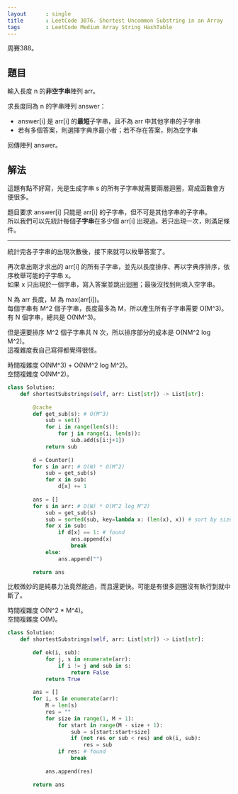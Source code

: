 ```yaml
---
layout      : single
title       : LeetCode 3076. Shortest Uncommon Substring in an Array
tags        : LeetCode Medium Array String HashTable
---
```

周賽388。

## 題目

輸入長度 n 的**非空字串**陣列 arr。  

求長度同為 n 的字串陣列 answer：  

- answer[i] 是 arr[i] 的**最短**子字串，且不為 arr 中其他字串的子字串  
- 若有多個答案，則選擇字典序最小者；若不存在答案，則為空字串  

回傳陣列 answer。  

## 解法

這題有點不好寫，光是生成字串 s 的所有子字串就需要兩層迴圈，寫成函數會方便很多。  

題目要求 answer[i] 只能是 arr[i] 的子字串，但不可是其他字串的子字串。  
所以我們可以先統計每個**子字串**在多少個 arr[i] 出現過。若只出現一次，則滿足條件。  

---

統計完各子字串的出現次數後，接下來就可以枚舉答案了。  

再次拿出剛才求出的 arr[i] 的所有子字串，並先以長度排序、再以字典序排序，依序枚舉可能的子字串 x。  
如果 x 只出現於一個字串，寫入答案並跳出迴圈；最後沒找到則填入空字串。  

N 為 arr 長度，M 為 max(arr[i])。  
每個字串有 M^2 個子字串，長度最多為 M，所以產生所有子字串需要 O(M^3)。  
有 N 個字串，總共是 O(NM^3)。  

但是還要排序 M^2 個子字串共 N 次，所以排序部分的成本是 O(NM^2 log M^2)。  
這複雜度我自己寫得都覺得很怪。  

時間複雜度 O(NM^3) + O(NM^2 log M^2)。  
空間複雜度 O(NM^2)。  

```python
class Solution:
    def shortestSubstrings(self, arr: List[str]) -> List[str]:
        
        @cache
        def get_sub(s): # O(M^3)
            sub = set()
            for i in range(len(s)):
                for j in range(i, len(s)):
                    sub.add(s[i:j+1])
            return sub
        
        d = Counter()
        for s in arr: # O(N) * O(M^2)
            sub = get_sub(s)
            for x in sub:
                d[x] += 1
                
        ans = [] 
        for s in arr: # O(N) * O(M^2 log M^2)
            sub = get_sub(s) 
            sub = sorted(sub, key=lambda x: (len(x), x)) # sort by size then lexicographic 
            for x in sub:
                if d[x] == 1: # found
                    ans.append(x)
                    break
            else:
                ans.append("")
        
        return ans
```

比較微妙的是純暴力法竟然能過，而且還更快。可能是有很多迴圈沒有執行到就中斷了。  

時間複雜度 O(N^2 \* M^4)。  
空間複雜度 O(M)。  

```python
class Solution:
    def shortestSubstrings(self, arr: List[str]) -> List[str]:
        
        def ok(i, sub):
            for j, s in enumerate(arr):
                if i != j and sub in s:
                    return False
            return True
        
        ans = []
        for i, s in enumerate(arr):
            M = len(s)
            res = ""
            for size in range(1, M + 1):
                for start in range(M - size + 1):
                    sub = s[start:start+size]
                    if (not res or sub < res) and ok(i, sub):
                        res = sub
                if res: # found
                    break
                        
            ans.append(res)
            
        return ans
```
